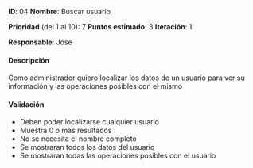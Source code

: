 **ID**: 04
**Nombre**: Buscar usuario

**Prioridad** (del 1 al 10): 7
**Puntos estimado**: 3
**Iteración**: 1

**Responsable**: Jose

#### Descripción
Como administrador quiero localizar los datos de un usuario para ver su información y las operaciones posibles con el mismo

#### Validación
* Deben poder localizarse cualquier usuario
* Muestra 0 o más resultados
* No se necesita el nombre completo
* Se mostraran todos los datos del usuario
* Se mostraran todas las operaciones posibles con el usuario
